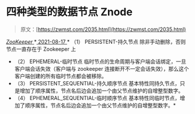 <!--yml
category: 未分类
date: 0001-01-01 00:00:00
--->

# 四种类型的数据节点 Znode

> 原文：[https://zwmst.com/2035.html](https://zwmst.com/2035.html)

   [ *ZooKeeper* ](https://zwmst.com/zookeeper)*[ <time datetime="2021-08-17T11:17:27+08:00"> 2021-08-17 </time> ](https://zwmst.com/2035.html)  *   （1） PERSISTENT-持久节点
    除非手动删除，否则节点一直存在于 Zookeeper 上
*   （2） EPHEMERAL-临时节点
    临时节点的生命周期与客户端会话绑定，一旦客户端会话失效（客户端与
    zookeeper 连接断开不一定会话失效），那么这个客户端创建的所有临时节点都会被移除。
*   （3） PERSISTENT_SEQUENTIAL-持久顺序节点
    基本特性同持久节点，只是增加了顺序属性，节点名后边会追加一个由父节点维护的自增整型数字。
*   （4） EPHEMERAL_SEQUENTIAL-临时顺序节点
    基本特性同临时节点，增加了顺序属性，节点名后边会追加一个由父节点维护的自增整型数字。*